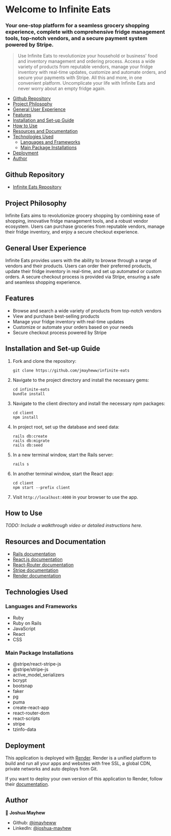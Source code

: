 # Welcome to Infinite Eats

### Your one-stop platform for a seamless grocery shopping experience, complete with comprehensive fridge management tools, top-notch vendors, and a secure payment system powered by Stripe.

> Use Infinite Eats to revolutionize your household or business' food and inventory management and ordering process. Access a wide variety of products from reputable vendors, manage your fridge inventory with real-time updates, customize and automate orders, and secure your payments with Stripe. All this and more, in one convenient platform. Uncomplicate your life with Infinite Eats and never worry about an empty fridge again.

<!-- START doctoc generated TOC please keep comment here to allow auto update -->
<!-- DON'T EDIT THIS SECTION, INSTEAD RE-RUN doctoc TO UPDATE -->

- [Github Repository](#github-repository)
- [Project Philosophy](#project-philosophy)
- [General User Experience](#general-user-experience)
- [Features](#features)
- [Installation and Set-up Guide](#installation-and-set-up-guide)
- [How to Use](#how-to-use)
- [Resources and Documentation](#resources-and-documentation)
- [Technologies Used](#technologies-used)
  - [Languages and Frameworks](#languages-and-frameworks)
  - [Main Package Installations](#main-package-installations)
- [Deployment](#deployment)
- [Author](#author)

<!-- END doctoc generated TOC please keep comment here to allow auto update -->

## Github Repository

- [Infinite Eats Repository](https://github.com/jmayheww/infinite-eats)

## Project Philosophy

Infinite Eats aims to revolutionize grocery shopping by combining ease of shopping, innovative fridge management tools, and a robust vendor ecosystem. Users can purchase groceries from reputable vendors, manage their fridge inventory, and enjoy a secure checkout experience.

## General User Experience

Infinite Eats provides users with the ability to browse through a range of vendors and their products. Users can order their preferred products, update their fridge inventory in real-time, and set up automated or custom orders. A secure checkout process is provided via Stripe, ensuring a safe and seamless shopping experience.

## Features

- Browse and search a wide variety of products from top-notch vendors
- View and purchase best-selling products
- Manage your fridge inventory with real-time updates
- Customize or automate your orders based on your needs
- Secure checkout process powered by Stripe

## Installation and Set-up Guide

1. Fork and clone the repository:

   ```
   git clone https://github.com/jmayheww/infinite-eats
   ```

2. Navigate to the project directory and install the necessary gems:

   ```
   cd infinite-eats
   bundle install
   ```

3. Navigate to the client directory and install the necessary npm packages:

   ```
   cd client
   npm install
   ```

4. In project root, set up the database and seed data:

   ```
   rails db:create
   rails db:migrate
   rails db:seed
   ```

5. In a new terminal window, start the Rails server:

   ```
   rails s
   ```

6. In another terminal window, start the React app:

   ```
   cd client
   npm start --prefix client
   ```

7. Visit `http://localhost:4000` in your browser to use the app.

## How to Use

_TODO: Include a walkthrough video or detailed instructions here._

## Resources and Documentation

- [Rails documentation](https://guides.rubyonrails.org/)
- [React.js documentation](https://reactjs.org/docs/getting-started.html)
- [React-Router documentation](https://reactrouter.com/)
- [Stripe documentation](https://stripe.com/docs/api)
- [Render documentation](https://render.com/docs)

## Technologies Used

### Languages and Frameworks

- Ruby
- Ruby on Rails
- JavaScript
- React
- CSS

### Main Package Installations

- @stripe/react-stripe-js
- @stripe/stripe-js
- active_model_serializers
- bcrypt
- bootsnap
- faker
- pg
- puma
- create-react-app
- react-router-dom
- react-scripts
- stripe
- tzinfo-data

## Deployment

This application is deployed with [Render](https://render.com). Render is a unified platform to build and run all your apps and websites with free SSL, a global CDN, private networks and auto deploys from Git.

If you want to deploy your own version of this application to Render, follow their [documentation](https://render.com/docs).

## Author

👤 **Joshua Mayhew**

- Github: [@jmayheww](https://github.com/jmayheww)
- LinkedIn: [@joshua-mayhew](https://www.linkedin.com/in/joshua-mayhew-28883a89/)
